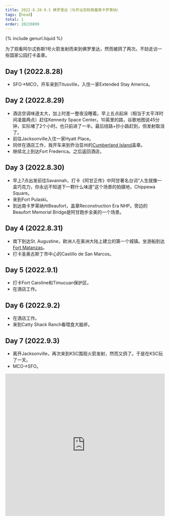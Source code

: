 ```yaml
---
title: 2022.8.28-9.3 佛罗里达（与乔治亚和微量南卡罗莱纳）
tags: [head]
total: 1
order: 20220899
---
```


{% include genurl.liquid %}

为了观看阿尔忒弥斯1号火箭发射而来到佛罗里达，然而被鸽了两次。不妨走访一些国家公园打卡盖章。

## Day 1 (2022.8.28)
- SFO->MCO，开车来到Titusville，入住一家Extended Stay America。

## Day 2 (2022.8.29)
- 酒店空调味道太大，加上时差一整夜没睡着。早上五点起床（相当于太平洋时间凌晨两点）赶往Kennedy Space Center。10英里的路，谷歌地图说45分钟，实际堵了2个小时。也只前进了一半。最后绕路+抄小路赶到，但发射取消了。
- 前往Jacksonville入住一家Hyatt Place。
- 同伴在酒店工作，我开车来到乔治亚州的[Cumberland Island]({{arr[0]}})盖章。
- 继续北上到达Fort Frederica。之后返回酒店，

## Day 3 (2022.8.30)
- 早上7点出发前往Savannah，打卡《阿甘正传》中阿甘著名台词“人生就像一盒巧克力，你永远不知道下一颗什么味道”这个场景的拍摄地，Chippewa Square。
- 来到Fort Pulaski。
- 到达南卡罗莱纳州Beaufort，盖章Reconstruction Era NHP。旁边的Beaufort Memorial Bridge是阿甘跑步全美的一个场景。

## Day 4 (2022.8.31)
- 南下到达St. Augustine，欧洲人在美洲大陆上建立的第一个城镇。坐游船到达[Fort Matanzas]({{arr[2]}})。
- 打卡圣奥古斯丁市中心的Castillo de San Marcos。

## Day 5 (2022.9.1)
- 打卡Fort Caroline和Timucuan保护区。
- 在酒店工作。

## Day 6 (2022.9.2)
- 在酒店工作。
- 来到Catty Shack Ranch看喂食大脑斧。

## Day 7 (2022.9.3)
- 离开Jacksonville，再次来到KSC围观火箭发射，然而又鸽了。于是在KSC玩了一天。
- MCO->SFO。

<iframe src="https://www.google.com/maps/embed?pb=!1m76!1m12!1m3!1d3521464.054188082!2d-83.4223626700147!3d30.46642809018609!2m3!1f0!2f0!3f0!3m2!1i1024!2i768!4f13.1!4m61!3e0!4m5!1s0x88e7531418419e5f%3A0x43fc949bb623dd24!2sExtended%20Stay%20America%20Premier%20Suites%20-%20Titusville%20-%20Space%20Center!3m2!1d28.547945!2d-80.8529052!4m5!1s0x88e0ae33c4ca3189%3A0xc5222ada6e3a0580!2sKennedy%20Space%20Center%20Visitor%20Complex!3m2!1d28.5234056!2d-80.6819268!4m5!1s0x88e5022f76a5cf47%3A0x67d2f6a7339dcb45!2sCumberland%20Island%20National%20Seashore%20Visitor%20Center!3m2!1d30.7203588!2d-81.54973129999999!4m5!1s0x88e4d0fa11beb10f%3A0x54470769953b3451!2sFort%20Frederica%20National%20Monument!3m2!1d31.224202599999998!2d-81.3920302!4m5!1s0x88fb827ff67fcf15%3A0xf6654955ee645da0!2sFort%20Pulaski%20National%20Monument!3m2!1d32.0271085!2d-80.8904933!4m5!1s0x88fc1317f6d46bf1%3A0xf2b92e8030c0768b!2sReconstruction%20Era%20National%20Historical%20Park!3m2!1d32.432493199999996!2d-80.6706432!4m5!1s0x88e699973e390225%3A0xf4f33f81d05d3e8f!2sFort%20Matanzas%20National%20Monument!3m2!1d29.713645699999997!2d-81.23214349999999!4m5!1s0x88e427be77f3a81f%3A0xd9c00b8eaa5a8ab1!2sCastillo%20de%20San%20Marcos%20National%20Monument!3m2!1d29.897861799999998!2d-81.3115187!4m5!1s0x88e44cec26a48f1b%3A0x5a1bf433710c38bc!2sFort%20Caroline%20National%20Memorial!3m2!1d30.384651899999998!2d-81.4980841!4m5!1s0x88e5ad1a63b7a829%3A0x4cb7fea1cfc57999!2sTimucuan%20Ecological%20and%20Historical%20Preserve%2C%20Timucuan%20Ecological%20%26%20Historic%20Preserve%2C%20Fort%20Caroline%20Road%2C%20Jacksonville%2C%20FL!3m2!1d30.4544578!2d-81.4498717!5e0!3m2!1sen!2sus!4v1662843024941!5m2!1sen!2sus" width="100%" height="450" style="border:0;" allowfullscreen="" loading="lazy" referrerpolicy="no-referrer-when-downgrade"></iframe>
